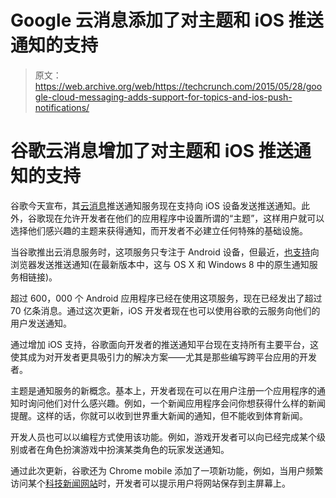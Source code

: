 # Google 云消息添加了对主题和 iOS 推送通知的支持 

> 原文：<https://web.archive.org/web/https://techcrunch.com/2015/05/28/google-cloud-messaging-adds-support-for-topics-and-ios-push-notifications/>

# 谷歌云消息增加了对主题和 iOS 推送通知的支持

谷歌今天宣布，其[云消息](https://web.archive.org/web/20221006150901/https://developer.chrome.com/apps/cloudMessaging)推送通知服务现在支持向 iOS 设备发送推送通知。此外，谷歌现在允许开发者在他们的应用程序中设置所谓的“主题”，这样用户就可以选择他们感兴趣的主题来获得通知，而开发者不必建立任何特殊的基础设施。

当谷歌推出云消息服务时，这项服务只专注于 Android 设备，但最近，[也支持](https://web.archive.org/web/20221006150901/https://beta.techcrunch.com/2013/05/10/google-brings-its-cloud-messaging-push-notification-service-to-chrome/)向浏览器发送推送通知(在最新版本中，这与 OS X 和 Windows 8 中的原生通知服务相链接)。

超过 600，000 个 Android 应用程序已经在使用这项服务，现在已经发出了超过 70 亿条消息。通过这次更新，iOS 开发者现在也可以使用谷歌的云服务向他们的用户发送通知。

通过增加 iOS 支持，谷歌面向开发者的推送通知平台现在支持所有主要平台，这使其成为对开发者更具吸引力的解决方案——尤其是那些编写跨平台应用的开发者。

主题是通知服务的新概念。基本上，开发者现在可以在用户注册一个应用程序的通知时询问他们对什么感兴趣。例如，一个新闻应用程序会问你想获得什么样的新闻提醒。这样的话，你就可以收到世界重大新闻的通知，但不能收到体育新闻。

开发人员也可以以编程方式使用该功能。例如，游戏开发者可以向已经完成某个级别或者在角色扮演游戏中扮演某类角色的玩家发送通知。

通过此次更新，谷歌还为 Chrome mobile 添加了一项新功能，例如，当用户频繁访问某个[科技新闻网站](https://web.archive.org/web/20221006150901/https://beta.techcrunch.com/)时，开发者可以提示用户将网站保存到主屏幕上。